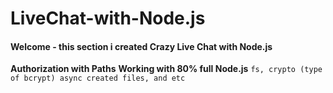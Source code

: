 # LiveChat-with-Node.js

#### Welcome - this section i created Crazy Live Chat with Node.js

**Authorization with Paths**
**Working with 80% full Node.js**
``` fs, crypto (type of bcrypt) async created files, and etc ```
